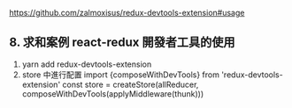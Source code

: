 https://github.com/zalmoxisus/redux-devtools-extension#usage
## 8. 求和案例 react-redux 開發者工具的使用
1. yarn add redux-devtools-extension
2. store 中進行配置
import {composeWithDevTools} from 'redux-devtools-extension'
const store = createStore(allReducer, composeWithDevTools(applyMiddleware(thunk)))